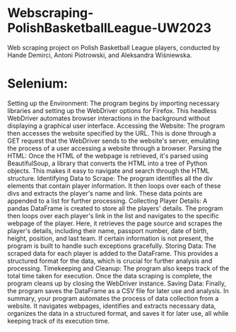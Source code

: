 # Webscraping-PolishBasketballLeague-UW2023
Web scraping project on Polish Basketball League players, conducted by Hande Demirci, Antoni Piotrowski, and Aleksandra Wiśniewska.
# Selenium:
Setting up the Environment: The program begins by importing necessary libraries and setting up the WebDriver options for Firefox. This headless WebDriver automates browser interactions in the background without displaying a graphical user interface.
Accessing the Website: The program then accesses the website specified by the URL. This is done through a GET request that the WebDriver sends to the website's server, emulating the process of a user accessing a website through a browser.
Parsing the HTML: Once the HTML of the webpage is retrieved, it's parsed using BeautifulSoup, a library that converts the HTML into a tree of Python objects. This makes it easy to navigate and search through the HTML structure.
Identifying Data to Scrape: The program identifies all the div elements that contain player information. It then loops over each of these divs and extracts the player's name and link. These data points are appended to a list for further processing.
Collecting Player Details: A pandas DataFrame is created to store all the players' details. The program then loops over each player's link in the list and navigates to the specific webpage of the player. Here, it retrieves the page source and scrapes the player's details, including their name, passport number, date of birth, height, position, and last team. If certain information is not present, the program is built to handle such exceptions gracefully.
Storing Data: The scraped data for each player is added to the DataFrame. This provides a structured format for the data, which is crucial for further analysis and processing.
Timekeeping and Cleanup: The program also keeps track of the total time taken for execution. Once the data scraping is complete, the program cleans up by closing the WebDriver instance.
Saving Data: Finally, the program saves the DataFrame as a CSV file for later use and analysis.
In summary, your program automates the process of data collection from a website. It navigates webpages, identifies and extracts necessary data, organizes the data in a structured format, and saves it for later use, all while keeping track of its execution time.

